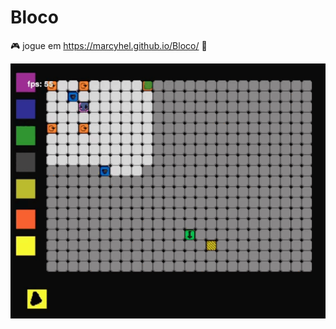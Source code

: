 # Bloco
:video_game: jogue em https://marcyhel.github.io/Bloco/ :jigsaw:

<img src='imagens/9.gif'>
